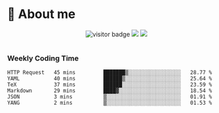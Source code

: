<!-- ![](https://youpai.roccoshi.top/img/20200804214216.png) -->

# 🧐 About me
 
<p align="center">
<img src="https://visitor-badge.laobi.icu/badge?page_id=Lincest.Lincest&title=hits" alt="visitor badge"/>
<a href="mailto:imroccoshi@gmail.com"><img src="https://img.shields.io/badge/gmail-imroccoshi%40gmail.com-red"></a>
<a href="https://blog.roccoshi.top"><img src="https://img.shields.io/badge/blog-roccoshi-green"></a>
</p>

<div align="center">
  <img src="https://github-readme-stats.vercel.app/api?username=Lincest&show_icons=true&count_private=true&show_owner=true" alt="">
   <!-- <img src="https://github-readme-stats.vercel.app/api/wakatime?username=Moreality&v=2" alt=""/> -->
</div>

### Weekly Coding Time

<!--START_SECTION:waka-->

```text
HTTP Request   45 mins         ███████▒░░░░░░░░░░░░░░░░░   28.77 %
YAML           40 mins         ██████▒░░░░░░░░░░░░░░░░░░   25.64 %
TeX            37 mins         ██████░░░░░░░░░░░░░░░░░░░   23.59 %
Markdown       29 mins         ████▓░░░░░░░░░░░░░░░░░░░░   18.54 %
JSON           3 mins          ▒░░░░░░░░░░░░░░░░░░░░░░░░   01.91 %
YANG           2 mins          ▒░░░░░░░░░░░░░░░░░░░░░░░░   01.53 %
```

<!--END_SECTION:waka-->


